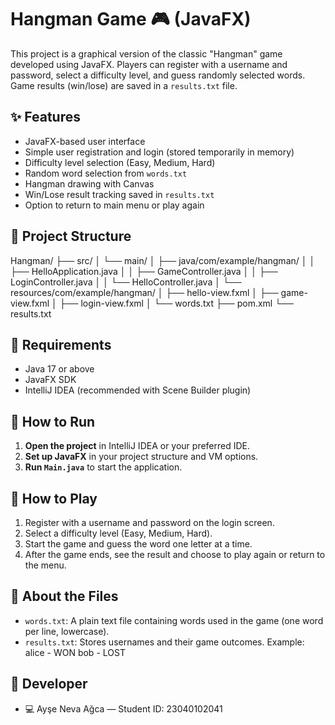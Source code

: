 # Hangman Game 🎮 (JavaFX)

This project is a graphical version of the classic "Hangman" game developed using JavaFX. Players can register with a username and password, select a difficulty level, and guess randomly selected words. Game results (win/lose) are saved in a `results.txt` file.

## ✨ Features

- JavaFX-based user interface
- Simple user registration and login (stored temporarily in memory)
- Difficulty level selection (Easy, Medium, Hard)
- Random word selection from `words.txt`
- Hangman drawing with Canvas
- Win/Lose result tracking saved in `results.txt`
- Option to return to main menu or play again

## 📁 Project Structure
Hangman/
├── src/
│   └── main/
│       ├── java/com/example/hangman/
│       │   ├── HelloApplication.java
│       │   ├── GameController.java
│       │   ├── LoginController.java
│       │   └── HelloController.java
│       └── resources/com/example/hangman/
│           ├── hello-view.fxml
│           ├── game-view.fxml
│           ├── login-view.fxml
│           └── words.txt
├── pom.xml
└── results.txt

## 📌 Requirements

- Java 17 or above
- JavaFX SDK
- IntelliJ IDEA (recommended with Scene Builder plugin)

## 🚀 How to Run

1. **Open the project** in IntelliJ IDEA or your preferred IDE.
2. **Set up JavaFX** in your project structure and VM options.
3. **Run `Main.java`** to start the application.

## 🧪 How to Play

1. Register with a username and password on the login screen.
2. Select a difficulty level (Easy, Medium, Hard).
3. Start the game and guess the word one letter at a time.
4. After the game ends, see the result and choose to play again or return to the menu.

## 📝 About the Files

- `words.txt`: A plain text file containing words used in the game (one word per line, lowercase).
- `results.txt`: Stores usernames and their game outcomes. Example:
alice - WON
bob - LOST

## 👤 Developer

- 💻 Ayşe Neva Ağca — Student ID: 23040102041
